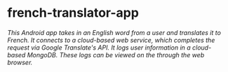 # french-translator-app

###### This Android app takes in an English word from a user and translates it to French. It connects to a cloud-based web service, which completes the request via Google Translate's API. It logs user information in a cloud-based MongoDB. These logs can be viewed on the through the web browser. 
